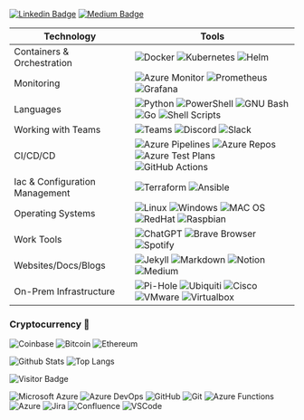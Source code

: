 [![Linkedin Badge](https://img.shields.io/badge/-anirudhemmadi-blue?style=plastic&logo=Linkedin&logoColor=white&link=https://www.linkedin.com/in/anirudhemmadi/)](https://www.linkedin.com/in/anirudhemmadi/)
[![Medium Badge](https://img.shields.io/badge/-@aemmadi-03a57a?style=plastic&labelColor=000000&logo=Medium&link=https://medium.com/@aemmadi/)](https://medium.com/@alex_horning)

| Technology | Tools |
| --- | ----------- |
| Containers & Orchestration | ![Docker](https://img.shields.io/badge/-Docker-black?style=plastic&logo=docker) ![Kubernetes](https://img.shields.io/badge/Kubernetes-326ce5.svg?&style=plastic&logo=Kubernetes&logoColor=white) ![Helm](https://img.shields.io/badge/Helm-0F1689?style=plastic&logo=Helm&labelColor=0F1689) |
| Monitoring | ![Azure Monitor](https://img.shields.io/badge/Azure%20Monitor-232F7E?style=plastic&logo=microsoft-azure) ![Prometheus](https://img.shields.io/badge/Prometheus-000000?style=plastic&logo=prometheus&labelColor=000000) ![Grafana](https://img.shields.io/badge/Grafana-F2F4F9?style=plastic&logo=grafana&logoColor=orange&labelColor=F2F4F9) |
| Languages | ![Python](https://img.shields.io/badge/-Python-black?style=plastic&logo=Python) ![PowerShell](https://img.shields.io/badge/PowerShell-5391FE?style=plastic&logo=powershell&logoColor=white) ![GNU Bash](https://img.shields.io/badge/GNU%20Bash-4EAA25?style=plastic&logo=GNU%20Bash&logoColor=white) ![Go](https://img.shields.io/badge/Go-00ADD8?style=plastic&logo=go&logoColor=white) ![Shell Scripts](https://img.shields.io/badge/Shell_Script-121011?style=plastic&logo=gnu-bash&logoColor=white) |
| Working with Teams | ![Teams](https://img.shields.io/badge/Microsoft_Teams-6264A7?style=plastic&logo=microsoft-teams&logoColor=white) ![Discord](https://img.shields.io/badge/Discord-5865F2?style=plastic&logo=discord&logoColor=white) ![Slack](https://img.shields.io/badge/Slack-4A154B?style=plastic&logo=slack&logoColor=white) |
| CI/CD/CD | ![Azure Pipelines](https://img.shields.io/badge/Azure_Pipelines-0078D7?style=plastic&logo=Azure-Pipelines&logoColor=white) ![Azure Repos](https://img.shields.io/badge/Azure_Repos-0078D7?style=plastic&logo=azure-devops&logoColor=white) ![Azure Test Plans](https://img.shields.io/badge/Azure_Test_Plans-0078D7?style=plastic&logo=azure-devops&logoColor=white) ![GitHub Actions](https://img.shields.io/badge/Github%20Actions-282a2e?style=plastic&logo=githubactions&logoColor=367cfe) |
| Iac & Configuration Management | ![Terraform](https://img.shields.io/badge/Terraform-7B42BC?style=plastic&logo=terraform&logoColor=white) ![Ansible](https://img.shields.io/badge/Ansible-000000?style=plastic&logo=ansible&logoColor=white) |
| Operating Systems | ![Linux](https://img.shields.io/badge/Linux-FCC624?style=plastic&logo=linux&logoColor=black) ![Windows](https://img.shields.io/badge/Windows-0078D6?style=plastic&logo=windows&logoColor=white) ![MAC OS](https://img.shields.io/badge/Mac%20OS-000000?style=plastic&logo=apple&logoColor=white) ![RedHat](https://img.shields.io/badge/Red%20Hat-EE0000?style=plastic&logo=redhat&logoColor=white) ![Raspbian](https://img.shields.io/badge/-Raspbian%20Pi-C51A4A?style=plastic&logo=Raspberry-Pi) |
| Work Tools | ![ChatGPT](https://img.shields.io/badge/ChatGPT-74aa9c?style=plastic&logo=openai&logoColor=white) ![Brave Browser](https://img.shields.io/badge/Brave-FF1B2D?style=plastic&logo=Brave&logoColor=white) ![Spotify](https://img.shields.io/badge/Spotify-1ED760?style=plastic&logo=spotify&logoColor=white) |
| Websites/Docs/Blogs | ![Jekyll](https://img.shields.io/badge/Jekyll-CC0000?style=plastic&logo=Jekyll&logoColor=white) ![Markdown](https://img.shields.io/badge/Markdown-000000?style=plastic&logo=markdown&logoColor=white) ![Notion](https://img.shields.io/badge/Notion-000000?style=plastic&logo=notion&logoColor=white) ![Medium](https://img.shields.io/badge/Medium-12100E?style=plastic&logo=medium&logoColor=white) |
| On-Prem Infrastructure | ![Pi-Hole](https://img.shields.io/badge/PiHole-%2396060C.svg?style=plastic&logo=pi-hole&logoColor=white) ![Ubiquiti](https://img.shields.io/badge/Ubiquiti-%230559C9.svg?style=plastic&logo=ubiquiti&logoColor=white) ![Cisco](https://img.shields.io/badge/Cisco-%23049fd9.svg?style=plastic&logo=cisco&logoColor=black) ![VMware](https://img.shields.io/badge/VMware-231f20?style=plastic&logo=VMware&logoColor=white) ![Virtualbox](https://img.shields.io/badge/VirtualBox-21416b?style=plastic&logo=VirtualBox&logoColor=white) |

### Cryptocurrency :stars:
![Coinbase](https://img.shields.io/badge/Coinbase-0052FF?style=plastic&logo=Coinbase&logoColor=white)
![Bitcoin](https://img.shields.io/badge/Bitcoin-000000?style=plastic&logo=bitcoin&logoColor=white)
![Ethereum](https://img.shields.io/badge/Ethereum-3C3C3D?style=plastic&logo=Ethereum&logoColor=white)

![Github Stats](https://github-readme-stats.vercel.app/api?username=horninggit&count_private=true&show_icons=true&include_all_commits=true)
![Top Langs](https://github-readme-stats.vercel.app/api/top-langs/?username=horninggit&hide=TeX&layout=compact)

![Visitor Badge](https://visitor-badge.laobi.icu/badge?page_id=horninggit)

![Microsoft Azure](https://img.shields.io/badge/Microsoft%20Azure-232F7E?style=plastic&logo=microsoft-azure)
![Azure DevOps](https://img.shields.io/badge/Azure_DevOps-0078D7?style=plastic&logo=azure-devops&logoColor=white)
![GitHub](https://img.shields.io/badge/-GitHub-181717?style=plastic&logo=github)
![Git](https://img.shields.io/badge/-Git-black?style=plastic&logo=git)
![Azure Functions](https://img.shields.io/badge/Azure_Functions-0062AD?style=plastic&logo=azure-functions&logoColor=white)
![Azure](https://img.shields.io/badge/Microsoft%20Azure-0089D6?style=plastic&logo=microsoft-azure&logoColor=white)
![Jira](https://img.shields.io/badge/Jira-%230A0FFF.svg?style=plastic&logo=jira&logoColor=white)
![Confluence](https://img.shields.io/badge/Confluence-%23172BF4.svg?style=plastic&logo=confluence&logoColor=white)
![VSCode](https://img.shields.io/badge/VSCode-0078D4?style=plastic&logo=visual%20studio%20code&logoColor=white)
